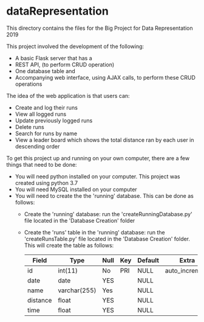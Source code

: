# dataRepresentation

This directory contains the files for the Big Project for Data Representation 2019

This project involved the development of the following:
 - A basic Flask server that has a
 - REST API, (to perform CRUD operation)
 - One database table and 
 - Accompanying web interface, using AJAX calls, to perform these CRUD operations

The idea of the web application is that users can:
 - Create and log their runs
 - View all logged runs
 - Update previously logged runs
 - Delete runs
 - Search for runs by name
 - View a leader board which shows the total distance ran by each user in descending order

 To get this project up and running on your own computer, there are a few things that need to be done:
 - You will need python installed on your computer.  This project was created using python 3.7
 - You will need MySQL installed on your computer
 - You will need to create the the 'running' database.  This can be done as follows:
    - Create the 'running' database: run the 'createRunningDatabase.py' file located in the 'Database Creation' folder
    - Create the 'runs' table in the 'running' database: run the 'createRunsTable.py' file located in the 'Database Creation' folder. This will create the table as follows:
        
        Field | Type | Null | Key | Default | Extra
        --- | --- | --- | --- | --- | ---
        id | int(11) | No | PRI | NULL | auto_increment
        date | date | YES | | NULL |
        name | varchar(255) | Yes | | NULL |
        distance | float | YES | | NULL |
        time | float | YES | | NULL |


